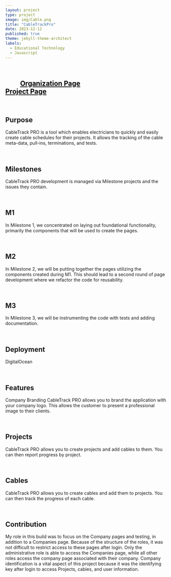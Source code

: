 ```yaml
---
layout: project
type: project
image: img/Cable.png
title: "CableTrackPro"
date: 2023-12-12
published: true
theme: jekyll-theme-architect
labels:
  - Educational Technology
  - Javascript
---
```

<br>

## &ensp; &ensp; &ensp; [<ins style="color: black">Organization Page</ins>](<https://ingeniouspartners.github.io/>)&ensp; &ensp; &ensp; &ensp; &ensp; &ensp; &ensp; &ensp; &ensp; &ensp; &ensp; &ensp; &ensp; &ensp; &ensp; &ensp; &ensp;[<ins style="color: black">Project Page</ins>](<https://ingeniouspartners.github.io/#cabletrackpro>)

<br>

## Purpose
CableTrack PRO is a tool which enables electricians to quickly and easily create cable schedules for their projects. It allows the tracking of the cable meta-data, pull-ins, terminations, and tests.

 <br>

## Milestones
CableTrack PRO development is managed via Milestone projects and the issues they contain.

 <br>

## M1
In Milestone 1, we concentrated on laying out foundational functionality, primarily the components that will be used to create the pages.

<br>

## M2
In Milestone 2, we will be putting together the pages utilizing the components created during M1. This should lead to a second round of page development where we refactor the code for reusability.

<br>

## M3
In Milestone 3, we will be instrumenting the code with tests and adding documentation.

<br>

## Deployment
DigitalOcean

<br>

## Features
Company Branding
CableTrack PRO allows you to brand the application with your company logo. This allows the customer to present a professional image to their clients.

<br>

## Projects
CableTrack PRO allows you to create projects and add cables to them. You can then report progress by project.

<br>

## Cables
CableTrack PRO allows you to create cables and add them to projects. You can then track the progress of each cable.

<br>

## Contribution
My role in this build was to focus on the Company pages and testing, in addition to a Companies page. Because of the structure of the roles, it was not difficult to restrict access to these pages after login. Only the administrative role is able to access the Companies page, while all other roles access the company page associated with their company. Company identification is a vital aspect of this project because it was the identifying key after login to access Projects, cables, and user information. 

